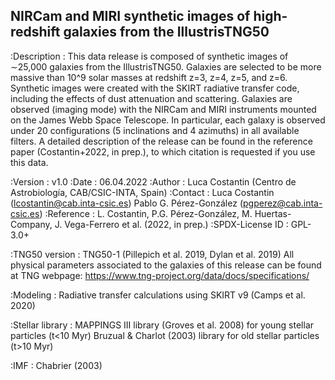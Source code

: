 ## NIRCam and MIRI synthetic images of high-redshift galaxies from the IllustrisTNG50
 
 :Description     : This data release is composed of synthetic images of ∼25,000 galaxies from the IllustrisTNG50.
                    Galaxies are selected to be more massive than 10^9 solar masses at redshift z=3, z=4, z=5, and z=6.
                    Synthetic images were created with the SKIRT radiative transfer code, including the effects
                    of dust attenuation and scattering. Galaxies are observed (imaging mode) with the NIRCam 
                    and MIRI instruments mounted on the James Webb Space Telescope. In particular, each galaxy is
                    observed under 20 configurations (5 inclinations and 4 azimuths) in all available filters.
                    A detailed description of the release can be found in the reference paper (Costantin+2022, in prep.), 
                    to which citation is requested if you use this data.
 
 :Version         : v1.0
 :Date            : 06.04.2022
 :Author          : Luca Costantin (Centro de Astrobiología, CAB/CSIC-INTA, Spain)
 :Contact         : Luca Costantin (lcostantin@cab.inta-csic.es)
                    Pablo G. Pérez-González (pgperez@cab.inta-csic.es)
 :Reference       : L. Costantin, P.G. Pérez-González, M. Huertas-Company, J. Vega-Ferrero et al. (2022, in prep.)
 :SPDX-License ID : GPL-3.0+  

 :TNG50 version   : TNG50-1 (Pillepich et al. 2019, Dylan et al. 2019)
                    All physical parameters associated to the galaxies of this release can be found at TNG webpage: 
                    https://www.tng-project.org/data/docs/specifications/

 :Modeling        : Radiative transfer calculations using SKIRT v9 (Camps et al. 2020)

 :Stellar library : MAPPINGS III library (Groves et al. 2008) for young stellar particles (t<10 Myr)
                    Bruzual & Charlot (2003) library for old stellar particles (t>10 Myr)

 :IMF             : Chabrier (2003)

